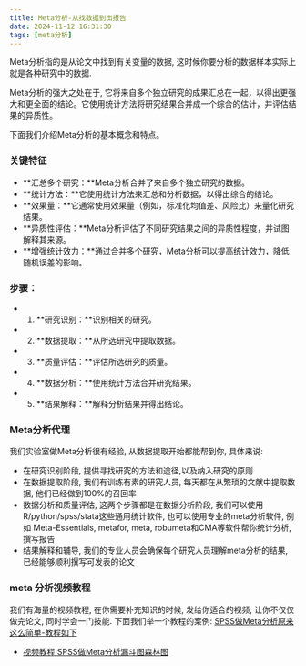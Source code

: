 ```yaml
---
title: Meta分析-从找数据到出报告
date: 2024-11-12 16:31:30
tags: [meta分析]
---
```


Meta分析指的是从论文中找到有关变量的数据, 这时候你要分析的数据样本实际上就是各种研究中的数据.

Meta分析的强大之处在于, 它将来自多个独立研究的成果汇总在一起，以得出更强大和更全面的结论。它使用统计方法将研究结果合并成一个综合的估计，并评估结果的异质性。

<!-- more -->

下面我们介绍Meta分析的基本概念和特点。

### 关键特征

- **汇总多个研究：**Meta分析合并了来自多个独立研究的数据。
- **统计方法：**它使用统计方法来汇总和分析数据，以得出综合的结论。
- **效果量：**它通常使用效果量（例如，标准化均值差、风险比）来量化研究结果。
- **异质性评估：**Meta分析评估了不同研究结果之间的异质性程度，并试图解释其来源。
- **增强统计效力：**通过合并多个研究，Meta分析可以提高统计效力，降低随机误差的影响。


### 步骤：

- 1. **研究识别：**识别相关的研究。
- 2. **数据提取：**从所选研究中提取数据。
- 3. **质量评估：**评估所选研究的质量。
- 4. **数据分析：**使用统计方法合并研究结果。
- 5. **结果解释：**解释分析结果并得出结论。

### Meta分析代理

我们实验室做Meta分析很有经验, 从数据提取开始都能帮到你, 具体来说:

- 在研究识别阶段, 提供寻找研究的方法和途径,以及纳入研究的原则
- 在数据提取阶段, 我们有训练有素的研究人员, 每天都在从繁琐的文献中提取数据, 他们已经做到100%的召回率
- 数据分析和质量评估, 这两个步骤都是在数据分析阶段, 我们可以使用R/python/spss/stata这些通用统计软件, 也可以使用专业的meta分析软件, 例如 Meta-Essentials, metafor, meta, robumeta和CMA等软件帮你统计分析,撰写报告
- 结果解释和辅导, 我们的专业人员会确保每个研究人员理解meta分析的结果, 已经能够顺利撰写可发表的论文

### meta 分析视频教程

我们有海量的视频教程, 在你需要补充知识的时候, 发给你适合的视频, 让你不仅仅做完论文, 同时学会一门技能. 
下面我们举一个教程的案例: [SPSS做Meta分析原来这么简单-教程如下](https://mlln.cn/2024/11/07/SPSS%E5%81%9AMeta%E5%88%86%E6%9E%90%E5%8E%9F%E6%9D%A5%E8%BF%99%E4%B9%88%E7%AE%80%E5%8D%95-%E6%95%99%E7%A8%8B%E5%A6%82%E4%B8%8B/)

- [视频教程:SPSS做Meta分析漏斗图森林图](https://www.bilibili.com/video/BV1DLm8YcE1C/)
